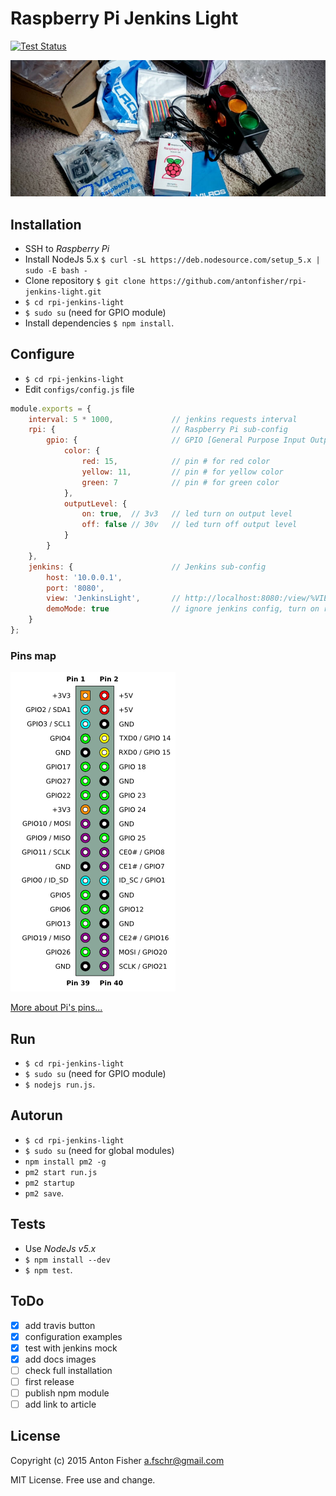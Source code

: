 # Raspberry Pi Jenkins Light

[![Test Status](https://travis-ci.org/antonfisher/rpi-jenkins-light.svg)](https://travis-ci.org/antonfisher/rpi-jenkins-light)

![Parts unpackage](https://raw.githubusercontent.com/antonfisher/rpi-jenkins-light/docs/images/parts-unpackage.jpg)

## Installation
* SSH to _Raspberry Pi_
* Install NodeJs 5.x `$ curl -sL https://deb.nodesource.com/setup_5.x | sudo -E bash -`
* Clone repository `$ git clone https://github.com/antonfisher/rpi-jenkins-light.git`
* `$ cd rpi-jenkins-light`
* `$ sudo su` (need for GPIO module)
* Install dependencies `$ npm install`.

## Configure
* `$ cd rpi-jenkins-light`
* Edit `configs/config.js` file
``` javascript
module.exports = {
    interval: 5 * 1000,             // jenkins requests interval
    rpi: {                          // Raspberry Pi sub-config
        gpio: {                     // GPIO [General Purpose Input Output] config
            color: { 
                red: 15,            // pin # for red color
                yellow: 11,         // pin # for yellow color
                green: 7            // pin # for green color
            },
            outputLevel: {
                on: true,  // 3v3   // led turn on output level
                off: false // 30v   // led turn off output level
            }
        }
    },
    jenkins: {                      // Jenkins sub-config
        host: '10.0.0.1',           
        port: '8080',
        view: 'JenkinsLight',       // http://localhost:8080:/view/%VIEW_NAME%/
        demoMode: true              // ignore jenkins config, turn on red-yellow-green lights
    }
};
```

### Pins map
![Pins](https://raw.githubusercontent.com/antonfisher/rpi-jenkins-light/docs/images/rpi-pins-schema.png)

[More about Pi's pins...](http://elinux.org/RPi_Low-level_peripherals)

## Run
* `$ cd rpi-jenkins-light`
* `$ sudo su` (need for GPIO module)
* `$ nodejs run.js`.

## Autorun
* `$ cd rpi-jenkins-light`
* `$ sudo su` (need for global modules)
* `npm install pm2 -g`
* `pm2 start run.js`
* `pm2 startup`
* `pm2 save`.

## Tests
* Use _NodeJs v5.x_
* `$ npm install --dev`
* `$ npm test`.

## ToDo
- [x] add travis button
- [x] configuration examples
- [x] test with jenkins mock
- [x] add docs images
- [ ] check full installation
- [ ] first release
- [ ] publish npm module
- [ ] add link to article

## License
Copyright (c) 2015 Anton Fisher <a.fschr@gmail.com>

MIT License. Free use and change.
